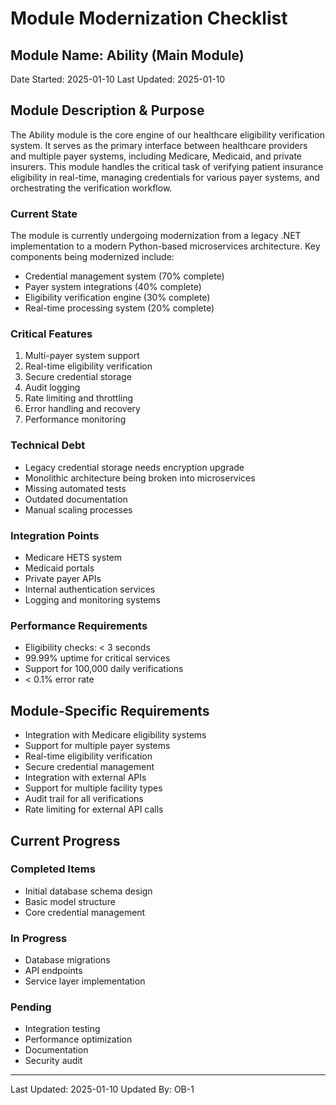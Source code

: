 # Module Modernization Checklist

## Module Name: Ability (Main Module)
Date Started: 2025-01-10
Last Updated: 2025-01-10

## Module Description & Purpose
The Ability module is the core engine of our healthcare eligibility verification system. It serves as the primary interface between healthcare providers and multiple payer systems, including Medicare, Medicaid, and private insurers. This module handles the critical task of verifying patient insurance eligibility in real-time, managing credentials for various payer systems, and orchestrating the verification workflow.

### Current State
The module is currently undergoing modernization from a legacy .NET implementation to a modern Python-based microservices architecture. Key components being modernized include:
- Credential management system (70% complete)
- Payer system integrations (40% complete)
- Eligibility verification engine (30% complete)
- Real-time processing system (20% complete)

### Critical Features
1. Multi-payer system support
2. Real-time eligibility verification
3. Secure credential storage
4. Audit logging
5. Rate limiting and throttling
6. Error handling and recovery
7. Performance monitoring

### Technical Debt
- Legacy credential storage needs encryption upgrade
- Monolithic architecture being broken into microservices
- Missing automated tests
- Outdated documentation
- Manual scaling processes

### Integration Points
- Medicare HETS system
- Medicaid portals
- Private payer APIs
- Internal authentication services
- Logging and monitoring systems

### Performance Requirements
- Eligibility checks: < 3 seconds
- 99.99% uptime for critical services
- Support for 100,000 daily verifications
- < 0.1% error rate

## Module-Specific Requirements
- Integration with Medicare eligibility systems
- Support for multiple payer systems
- Real-time eligibility verification
- Secure credential management
- Integration with external APIs
- Support for multiple facility types
- Audit trail for all verifications
- Rate limiting for external API calls

## Current Progress
### Completed Items
- Initial database schema design
- Basic model structure
- Core credential management

### In Progress
- Database migrations
- API endpoints
- Service layer implementation

### Pending
- Integration testing
- Performance optimization
- Documentation
- Security audit

---
Last Updated: 2025-01-10
Updated By: OB-1
